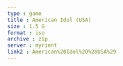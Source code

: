 ```yaml
---
type : game
title : American Idol (USA)
size : 1.5 G
format : iso
archive : zip
server : myrient
link2 : American%20Idol%20%28USA%29
---
```

